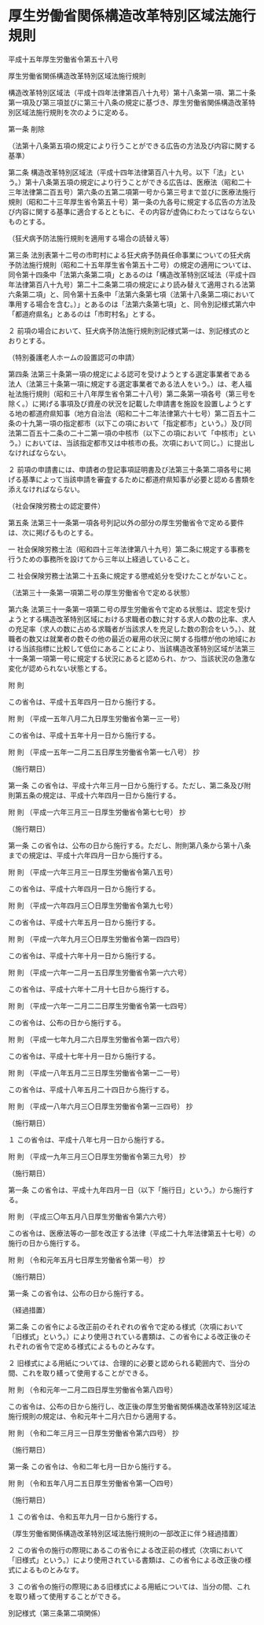 # 厚生労働省関係構造改革特別区域法施行規則

平成十五年厚生労働省令第五十八号

厚生労働省関係構造改革特別区域法施行規則

構造改革特別区域法（平成十四年法律第百八十九号）第十八条第一項、第二十条第一項及び第三項並びに第三十八条の規定に基づき、厚生労働省関係構造改革特別区域法施行規則を次のように定める。

第一条 削除

（法第十八条第五項の規定により行うことができる広告の方法及び内容に関する基準）

第二条 構造改革特別区域法（平成十四年法律第百八十九号。以下「法」という。）第十八条第五項の規定により行うことができる広告は、医療法（昭和二十三年法律第二百五号）第六条の五第二項第一号から第三号まで並びに医療法施行規則（昭和二十三年厚生省令第五十号）第一条の九各号に規定する広告の方法及び内容に関する基準に適合するとともに、その内容が虚偽にわたってはならないものとする。

（狂犬病予防法施行規則を適用する場合の読替え等）

第三条 法別表第十二号の市町村による狂犬病予防員任命事業についての狂犬病予防法施行規則（昭和二十五年厚生省令第五十二号）の規定の適用については、同令第十四条中「法第六条第二項」とあるのは「構造改革特別区域法（平成十四年法律第百八十九号）第二十二条第二項の規定により読み替えて適用される法第六条第二項」と、同令第十五条中「法第六条第七項（法第十八条第二項において準用する場合を含む。）」とあるのは「法第六条第七項」と、同令別記様式第六中「都道府県名」とあるのは「市町村名」とする。

２ 前項の場合において、狂犬病予防法施行規則別記様式第一は、別記様式のとおりとする。

（特別養護老人ホームの設置認可の申請）

第四条 法第三十条第一項の規定による認可を受けようとする選定事業者である法人（法第三十条第一項に規定する選定事業者である法人をいう。）は、老人福祉法施行規則（昭和三十八年厚生省令第二十八号）第二条第一項各号（第三号を除く。）に掲げる事項及び資産の状況を記載した申請書を施設を設置しようとする地の都道府県知事（地方自治法（昭和二十二年法律第六十七号）第二百五十二条の十九第一項の指定都市（以下この項において「指定都市」という。）及び同法第二百五十二条の二十二第一項の中核市（以下この項において「中核市」という。）においては、当該指定都市又は中核市の長。次項において同じ。）に提出しなければならない。

２ 前項の申請書には、申請者の登記事項証明書及び法第三十条第二項各号に掲げる基準によって当該申請を審査するために都道府県知事が必要と認める書類を添えなければならない。

（社会保険労務士の認定要件）

第五条 法第三十一条第一項各号列記以外の部分の厚生労働省令で定める要件は、次に掲げるものとする。

一 社会保険労務士法（昭和四十三年法律第八十九号）第二条に規定する事務を行うための事務所を設けてから三年以上経過していること。

二 社会保険労務士法第二十五条に規定する懲戒処分を受けたことがないこと。

（法第三十一条第一項第二号の厚生労働省令で定める状態）

第六条 法第三十一条第一項第二号の厚生労働省令で定める状態は、認定を受けようとする構造改革特別区域における求職者の数に対する求人の数の比率、求人の充足率（求人の数に占める求職者が当該求人を充足した数の割合をいう。）、就職者の数又は就業者の数その他の最近の雇用の状況に関する指標が他の地域における当該指標に比較して低位にあることにより、当該構造改革特別区域が法第三十一条第一項第一号に規定する状況にあると認められ、かつ、当該状況の急激な変化が認められない状態とする。

附 則

この省令は、平成十五年四月一日から施行する。

附 則 （平成一五年八月二九日厚生労働省令第一三一号）

この省令は、平成十五年十月一日から施行する。

附 則 （平成一五年一二月二五日厚生労働省令第一七八号） 抄

（施行期日）

第一条 この省令は、平成十六年三月一日から施行する。ただし、第二条及び附則第五条の規定は、平成十六年四月一日から施行する。

附 則 （平成一六年三月三一日厚生労働省令第七七号） 抄

（施行期日）

第一条 この省令は、公布の日から施行する。ただし、附則第八条から第十八条までの規定は、平成十六年四月一日から施行する。

附 則 （平成一六年三月三一日厚生労働省令第八五号）

この省令は、平成十六年四月一日から施行する。

附 則 （平成一六年四月三〇日厚生労働省令第九七号）

この省令は、平成十六年五月一日から施行する。

附 則 （平成一六年九月三〇日厚生労働省令第一四四号）

この省令は、平成十六年十月一日から施行する。

附 則 （平成一六年一二月一五日厚生労働省令第一六六号）

この省令は、平成十六年十二月十七日から施行する。

附 則 （平成一六年一二月二二日厚生労働省令第一七四号）

この省令は、公布の日から施行する。

附 則 （平成一七年九月二六日厚生労働省令第一四六号）

この省令は、平成十七年十月一日から施行する。

附 則 （平成一八年五月二三日厚生労働省令第一二一号）

この省令は、平成十八年五月二十四日から施行する。

附 則 （平成一八年六月三〇日厚生労働省令第一三四号） 抄

（施行期日）

１ この省令は、平成十八年七月一日から施行する。

附 則 （平成一九年三月三〇日厚生労働省令第三九号） 抄

（施行期日）

第一条 この省令は、平成十九年四月一日（以下「施行日」という。）から施行する。

附 則 （平成三〇年五月八日厚生労働省令第六六号）

この省令は、医療法等の一部を改正する法律（平成二十九年法律第五十七号）の施行の日から施行する。

附 則 （令和元年五月七日厚生労働省令第一号） 抄

（施行期日）

第一条 この省令は、公布の日から施行する。

（経過措置）

第二条 この省令による改正前のそれぞれの省令で定める様式（次項において「旧様式」という。）により使用されている書類は、この省令による改正後のそれぞれの省令で定める様式によるものとみなす。

２ 旧様式による用紙については、合理的に必要と認められる範囲内で、当分の間、これを取り繕って使用することができる。

附 則 （令和元年一二月二四日厚生労働省令第八四号）

この省令は、公布の日から施行し、改正後の厚生労働省関係構造改革特別区域法施行規則の規定は、令和元年十二月六日から適用する。

附 則 （令和二年三月三一日厚生労働省令第六四号） 抄

（施行期日）

第一条 この省令は、令和二年七月一日から施行する。

附 則 （令和五年八月二五日厚生労働省令第一〇四号）

（施行期日）

１ この省令は、令和五年九月一日から施行する。

（厚生労働省関係構造改革特別区域法施行規則の一部改正に伴う経過措置）

２ この省令の施行の際現にあるこの省令による改正前の様式（次項において「旧様式」という。）により使用されている書類は、この省令による改正後の様式によるものとみなす。

３ この省令の施行の際現にある旧様式による用紙については、当分の間、これを取り繕って使用することができる。

別記様式（第三条第二項関係）

[](/./pict/2FH00000069092.pdf)
